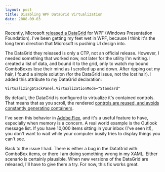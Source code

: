 ```yaml
---
layout: post
title: Disabling WPF DataGrid Virtualization
date: 2008-09-03
---
```


Recently, Microsoft [released a DataGrid](http://www.codeplex.com/wpf/Release/ProjectReleases.aspx?ReleaseId=14963) for WPF (Windows Presentation Foundation). I've been getting my feet wet in WPF, because I think it's the long term direction that Microsoft is pushing UI design into.

The DataGrid they released is only a CTP, not an official release. However, I needed something that worked now, not later for the utility I'm writing. I created a list of data, and bound it to the grid, only to watch my bound ComboBoxes lose their mind as I scrolled up and down. After ripping out my hair, I found a simple solution (for the DataGrid issue, not the lost hair). I added this attribute to my DataGrid declaration:

	VirtualizingStackPanel.VirtualizationMode="Standard"

By default, the DataGrid is configured to virtualize it's contained controls. That means that as you scroll, the rendered [controls are reused, and avoids constantly generating containers](http://blogs.msdn.com/vinsibal/archive/2008/05/14/recycling-that-item-container.aspx).

I've seen this behavior in [Adobe Flex](http://www.adobe.com/products/flex/), and it's a useful feature to have, especially when memory is a concern. A real world example is the Outlook message list. If you have 10,000 items sitting in your inbox (I've seen it!), you don't want to wait while your computer busily tries to display things you can't see.

Back to the issue I had. There is either a bug in the DataGrid with ComboBox items, or there I am doing something wrong in my XAML. Either scenario is certainly plausible. When new versions of the DataGrid are released, I'll have to give them a try. For now, this fix works great.